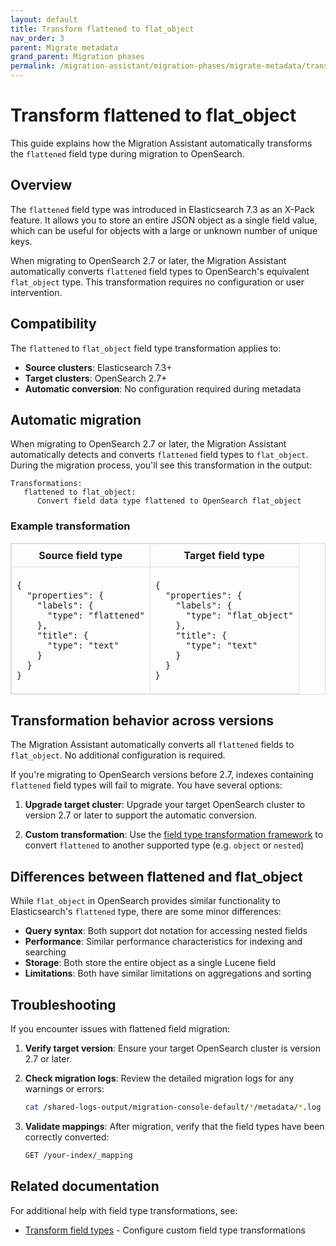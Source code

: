 ```yaml
---
layout: default
title: Transform flattened to flat_object
nav_order: 3
parent: Migrate metadata
grand_parent: Migration phases
permalink: /migration-assistant/migration-phases/migrate-metadata/transform-flattened-flat-object/
---
```


# Transform flattened to flat_object

This guide explains how the Migration Assistant automatically transforms the `flattened` field type during migration to OpenSearch.

## Overview

The `flattened` field type was introduced in Elasticsearch 7.3 as an X-Pack feature. It allows you to store an entire JSON object as a single field value, which can be useful for objects with a large or unknown number of unique keys.

When migrating to OpenSearch 2.7 or later, the Migration Assistant automatically converts `flattened` field types to OpenSearch's equivalent `flat_object` type. This transformation requires no configuration or user intervention.


## Compatibility

The `flattened` to `flat_object` field type transformation applies to:
- **Source clusters**: Elasticsearch 7.3+
- **Target clusters**: OpenSearch 2.7+
- **Automatic conversion**: No configuration required during metadata

## Automatic migration

When migrating to OpenSearch 2.7 or later, the Migration Assistant automatically detects and converts `flattened` field types to `flat_object`. During the migration process, you'll see this transformation in the output:

```
Transformations:
   flattened to flat_object:
      Convert field data type flattened to OpenSearch flat_object
```

### Example transformation

<table style="border-collapse: collapse; border: 1px solid #ddd;">
  <thead>
    <tr>
      <th style="border: 1px solid #ddd; padding: 8px;">Source field type</th>
      <th style="border: 1px solid #ddd; padding: 8px;">Target field type</th>
    </tr>
  </thead>
  <tbody>
    <tr>
      <td style="border: 1px solid #ddd; padding: 8px;">
        <pre><code>{
  "properties": {
    "labels": {
      "type": "flattened"
    },
    "title": {
      "type": "text"
    }
  }
}</code></pre>
      </td>
      <td style="border: 1px solid #ddd; padding: 8px;">
        <pre><code>{
  "properties": {
    "labels": {
      "type": "flat_object"
    },
    "title": {
      "type": "text"
    }
  }
}</code></pre>
      </td>
    </tr>
  </tbody>
</table>

## Transformation behavior across versions

The Migration Assistant automatically converts all `flattened` fields to `flat_object`. No additional configuration is required.

If you're migrating to OpenSearch versions before 2.7, indexes containing `flattened` field types will fail to migrate. You have several options:

1. **Upgrade target cluster**: Upgrade your target OpenSearch cluster to version 2.7 or later to support the automatic conversion.

2. **Custom transformation**: Use the [field type transformation framework]({{site.url}}{{site.baseurl}}/migration-assistant/migration-phases/migrate-metadata/handling-field-type-breaking-changes/) to convert `flattened` to another supported type (e.g. `object` or `nested`)

## Differences between flattened and flat_object

While `flat_object` in OpenSearch provides similar functionality to Elasticsearch's `flattened` type, there are some minor differences:

- **Query syntax**: Both support dot notation for accessing nested fields
- **Performance**: Similar performance characteristics for indexing and searching
- **Storage**: Both store the entire object as a single Lucene field
- **Limitations**: Both have similar limitations on aggregations and sorting

## Troubleshooting

If you encounter issues with flattened field migration:

1. **Verify target version**: Ensure your target OpenSearch cluster is version 2.7 or later.

2. **Check migration logs**: Review the detailed migration logs for any warnings or errors:
   ```bash
   cat /shared-logs-output/migration-console-default/*/metadata/*.log
   ```

3. **Validate mappings**: After migration, verify that the field types have been correctly converted:
   ```bash
   GET /your-index/_mapping
   ```

## Related documentation

For additional help with field type transformations, see:
- [Transform field types]({{site.url}}{{site.baseurl}}/migration-assistant/migration-phases/migrate-metadata/handling-field-type-breaking-changes/) - Configure custom field type transformations
